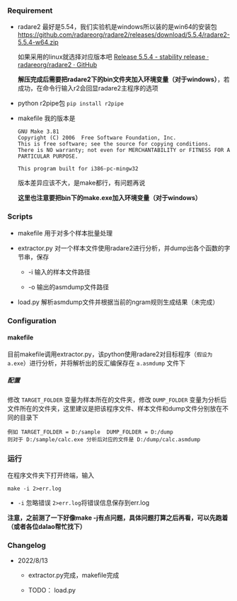 ### Requirement

* radare2  最好是5.54，我们实验机是windows所以装的是win64的安装包  https://github.com/radareorg/radare2/releases/download/5.5.4/radare2-5.5.4-w64.zip
  
  如果采用的linux就选择对应版本吧 [Release 5.5.4 - stability release · radareorg/radare2 · GitHub](https://github.com/radareorg/radare2/releases/tag/5.5.4)
  
  **解压完成后需要把radare2下的bin文件夹加入环境变量（对于windows）**，若成功，在命令行输入r2会回显radare2主程序的选项

* python r2pipe包 `pip install r2pipe`

* makefile 我的版本是
  
  ```
  GNU Make 3.81
  Copyright (C) 2006  Free Software Foundation, Inc.
  This is free software; see the source for copying conditions.
  There is NO warranty; not even for MERCHANTABILITY or FITNESS FOR A
  PARTICULAR PURPOSE.
  
  This program built for i386-pc-mingw32
  ```
  
  版本差异应该不大，是make都行，有问题再说
  
  **这里也注意要把bin下的make.exe加入环境变量（对于windows）**

### Scripts

* makefile  用于对多个样本批量处理

* extractor.py  对一个样本文件使用radare2进行分析，并dump出各个函数的字节串，保存
  
  * -i  输入的样本文件路径
  
  * -o  输出的asmdump文件路径

* load.py  解析asmdump文件并根据当前的ngram规则生成结果（未完成）

### Configuration

#### makefile

目前makefile调用extractor.py，该python使用radare2对目标程序（`假设为a.exe`）进行分析，并将解析出的反汇编保存在 `a.asmdump` 文件下

##### 配置

修改 `TARGET_FOLDER` 变量为样本所在的文件夹，修改 `DUMP_FOLDER` 变量为分析后文件所在的文件夹，这里建议是把该程序文件、样本文件和dump文件分别放在不同的目录下

```
例如 TARGET_FOLDER = D:/sample  DUMP_FOLDER = D:/dump
则对于 D:/sample/calc.exe 分析后对应的文件是 D:/dump/calc.asmdump
```

### 运行

在程序文件夹下打开终端，输入

```
make -i 2>err.log
```

* `-i` 忽略错误 `2>err.log`将错误信息保存到err.log

**注意，之前测了一下好像make -j有点问题，具体问题打算之后再看，可以先跑着（或者各位dalao帮忙找下）**

### Changelog

* 2022/8/13
  
  * extractor.py完成，makefile完成
  
  * TODO： load.py


